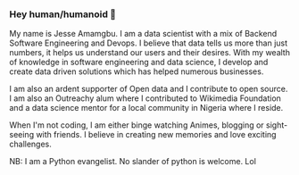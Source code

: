 ### Hey human/humanoid 👋

My name is Jesse Amamgbu. I am a data scientist with a mix of Backend Software Engineering and Devops. I believe that data tells us more than just numbers, it helps us understand our users and their desires. With my wealth of knowledge in software engineering and data science, I develop and create data driven solutions which has helped numerous businesses. 

I am also an ardent supporter of Open data and I contribute to open source. I am also an Outreachy alum where I contributed to Wikimedia Foundation and a data science mentor for a local community in Nigeria where I reside.


When I'm not coding, I am either binge watching Animes, blogging or sight-seeing with friends. I believe in creating new memories and love exciting challenges.



NB: I am a Python evangelist. No slander of python is welcome. Lol
<!--
**Amamgbu/Amamgbu** is a ✨ _special_ ✨ repository because its `README.md` (this file) appears on your GitHub profile.

Here are some ideas to get you started:

- 🔭 I’m currently working on ...
- 🌱 I’m currently learning ...
- 👯 I’m looking to collaborate on ...
- 🤔 I’m looking for help with ...
- 💬 Ask me about ...
- 📫 How to reach me: ...
- 😄 Pronouns: ...
- ⚡ Fun fact: ...
-->
